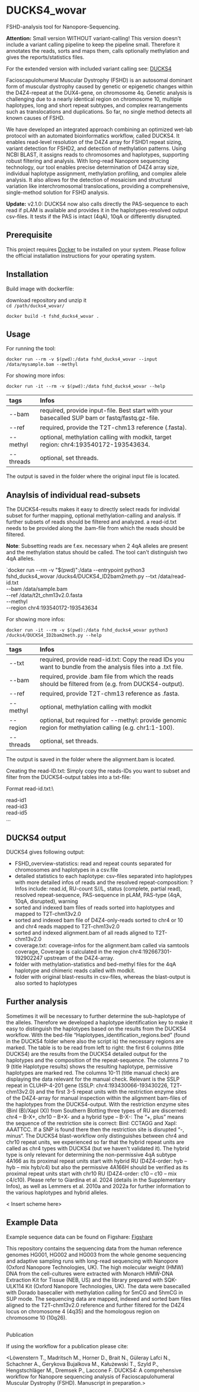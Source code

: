 # DUCKS4_wovar

FSHD-analysis tool for Nanopore-Sequencing.

**Attention:** Small version WITHOUT variant-calling! 
This version doesn't include a variant calling pipeline to keep the pipeline small. Therefore it annotates the reads, sorts and maps them, calls optionally methylation and gives the reports/statistics files. 

For the extended version with included variant calling see: [DUCKS4](github.com/tamara-nano/ducks4)


Facioscapulohumeral Muscular Dystrophy (FSHD) is an autosomal dominant form of muscular dystrophy caused by genetic or epigenetic changes within the D4Z4-repeat at the DUX4-gene, on chromosome 4q. Genetic analysis is challenging due to a nearly identical region on chromosome 10, multiple haplotypes, long and short repeat subtypes, and complex rearrangements such as translocations and duplications. So far, no single method detects all known causes of FSHD.

We have developed an integrated approach combining an optimized wet-lab protocol with an automated bioinformatics workflow, called DUCKS4. It enables read-level resolution of the D4Z4 array for FSHD1 repeat sizing, variant detection for FSHD2, and detection of methylation patterns. Using NCBI BLAST, it assigns reads to chromosomes and haplotypes, supporting robust filtering and analysis. With long-read Nanopore sequencing technology, our tool enables precise determination of D4Z4 array size, individual haplotype assignment, methylation profiling, and complex allele analysis. It also allows for the detection of mosaicism and structural variation like interchromosomal translocations, providing a comprehensive, single-method solution for FSHD analysis.

**Update:** 
v2.1.0: DUCKS4 now also calls directly the PAS-sequence to each read if pLAM is available and provides it in the haplotypes-resolved output csv-files. It tests if the PAS is intact (4qA), 10qA or differently disrupted. 

## Prerequisite

This project requires [Docker](https://docs.docker.com/get-docker/) to be installed on your system.
Please follow the official installation instructions for your operating system.

## Installation


Build image with dockerfile:

download repository and unzip it \
`cd /path/ducks4_wovar/`

`docker build -t fshd_ducks4_wovar .  `

## Usage

For running the tool:

`docker run --rm -v $(pwd):/data fshd_ducks4_wovar --input /data/mysample.bam --methyl`

For showing more infos:

`docker run -it --rm -v $(pwd):/data fshd_ducks4_wovar --help`

| **tags** | **Infos** |
|:-----------------------------|:-----------------------------------------|
| --bam | required, provide input-file. Best start with your basecalled SUP bam or fastq/fastq.gz-file. |
| --ref | required, provide the T2T-chm13 reference (.fasta). |
| --methyl | optional, methylation calling with modkit, target region: chr4:193540172-193543634. |
| --threads | optional, set threads. |

The output is saved in the folder where the original input file is located.

## Anaylsis of individual read-subsets

The DUCKS4-results makes it easy to directly select reads for individal subset for further mapping, optional methylation-calling and analysis. If further subsets of reads should be filtered and analyzed. a read-id.txt needs to be provided along the .bam-file from which the reads should be filtered.

**Note**: Subsetting reads are f.ex. necessary when 2 4qA alleles are present and the methylation status should be called. The tool can't distinguish two 4qA alleles.

`docker run --rm -v "$(pwd)":/data --entrypoint python3 fshd_ducks4_wovar /ducks4/DUCKS4_ID2bam2meth.py
  --txt /data/read-id.txt \
  --bam /data/sample.bam \
  --ref /data/t2t_chm13v2.0.fasta \
  --methyl \
  --region chr4:193540172-193543634

For showing more infos:

`docker run -it --rm -v $(pwd):/data fshd_ducks4_wovar python3 /ducks4/DUCKS4_ID2bam2meth.py --help`

| **tags** | **Infos** |
|:-----------------------------|:-----------------------------------------|
| --txt | required, provide read-id.txt: Copy the read IDs you want to bundle from the analysis files into a .txt file. |
| --bam | required, provide .bam file from which the reads should be filtered from (e.g. from DUCKS4-output). 
| --ref | required, provide T2T-chm13 reference as .fasta. |
| --methyl | optional, methylation calling with modkit |
| --region | optional, but required for --methyl: provide genomic region for methylation calling (e.g. chr1:1-100).   |
| --threads | optional, set threads. |

The output is saved in the folder where the alignment.bam is located.

Creating the read-ID.txt: Simply copy the reads-IDs you want to subset and filter from the DUCKS4-output tables into a txt-file:

Format read-id.txt:\

read-id1\
read-id3\
read-id5\
...

## DUCKS4 output

DUCKS4 gives following output:

-   FSHD_overview-statistics: read and repeat counts separated for chromosomes and haplotypes in a csv.file
-   detailed statistics to each haplotype: csv-files separated into haplotypes with more detailed infos of reads and the resolved repeat-composition: ? Infos include: read.id, RU-count S//L, status (complete, partial read), resolved repeat-sequence, PAS-sequence in pLAM, PAS-type (4qA, 10qA, disrupted), warning
-   sorted and indexed bam files of reads sorted into haplotypes and mapped to T2T-chm13v2.0
-   sorted and indexed bam file of D4Z4-only-reads sorted to chr4 or 10 and chr4 reads mapped to T2T-chm13v2.0
-   sorted and indexed alignment.bam of all reads aligned to T2T-chm13v2.0
-   coverage.txt: coverage-infos for the alignment.bam called via samtools coverage, Coverage is calculated in the region chr4:192667301-192902247 upstream of the D4Z4-array.
-   folder with methylation-statistics and bed-methyl files for the 4qA haplotype and chimeric reads called with modkit.
-   folder with original blast-results in csv-files, whereas the blast-output is also sorted to haplotypes

## Further analysis

Sometimes it will be necessary to further determine the sub-haplotype of the alleles. Therefore we developed a haplotype identification key to make it easy to distinguish the haplotypes based on the results from the DUCKS4 workflow. With the bed-file “Haplotypes_identification_regions.bed” (found in the DUCKS4 folder where also the script is) the necessary regions are marked.
The table is to be read from left to right: the first 6 columns (title DUCKS4) are the results from the DUCKS4 detailed output for the haplotypes and the composition of the repeat-sequence. The columns 7 to 9 (title Haplotype results) shows the resulting haplotype, permissive haplotypes are marked red. The columns 10-11 (title manual check) are displaying the data relevant for the manual check. Relevant is the SSLP repeat in CLUHP-4-201 gene (SSLP: chr4:193430066-193430226, T2T-chm13v2.0) and the first 3-5 repeat units with the restriction enzyme sites of the D4Z4-array for manual inspection within the alignment bam-files of the haplotypes from the DUCKS4-output. With the restriction enzyme sites (BinI (B)/XapI (X)) from Southern Blotting three types of RU are discerned: chr4 – B-X+, chr10 – B+X- and a hybrid type – B-X-: The “+, plus” means the sequence of the restriction site is correct: BinI: CCTAGG and XapI: AAATTCC. If a SNP is found there then the restriction site is disrupted “-, minus“. The DUCKS4 blast-workflow only distinguishes between chr4 and chr10 repeat units, we experienced so far that the hybrid repeat units are called as chr4 types with DUCKS4 (but we haven't validated it). The hybrid type is only relevant for determining the non-permissive 4qA subtype 4A166 as its proximal repeat units start with hybrid RU (D4Z4-order: hyb – hyb – mix hyb/c4) but also the permissive 4A166H should be verified as its proximal repeat units start with chr10 RU (D4Z4-order: c10 – c10 – mix c4/c10). Please refer to Giardina et al. 2024 (details in the Supplementary Infos), as well as Lemmers et al. 2010a and 2022a for further information to the various haplotypes and hybrid alleles.



\< Insert scheme here\>

## Example Data

Example sequence data can be found on Figshare: [Figshare](10.6084/m9.figshare.29930690)

This repository contains the sequencing data from the human reference genomes HG001, HG002 and HG003 from the whole genome sequencing and adaptive sampling runs with long-read sequencing with Nanopore (Oxford Nanopore Technologies, UK). The high molecular weight (HMW) DNA from the cell-cultures were extracted with Monarch HMW-DNA Extraction Kit for Tissue (NEB, US) and the library prepared with SQK-ULK114 Kit (Oxford Nanopore Technologies, UK). The data were basecalled with Dorado basecaller with methylation calling for 5mCG and 5hmCG in SUP mode. The sequencing data are mapped, indexed and sorted bam files aligned to the T2T-chm13v2.0 reference and further filtered for the D4Z4 locus on chromosome 4 (4q35) and the homologous region on chromosome 10 (10q26).

## 
Publication

If using the workflow for a publication please cite:

<Löwenstern T., Madritsch M., Horner D., Brait N., Güleray Lafci N., Schachner A., Gerykova Bujalkova M., Kałużewski T., Szyld P., Hengstschläger M., Dremsek P., Laccone F. DUCKS4: A comprehensive workflow for Nanopore sequencing analysis of Facioscapulohumeral Muscular Dystrophy (FSHD). Manuscript in preparation.>



























